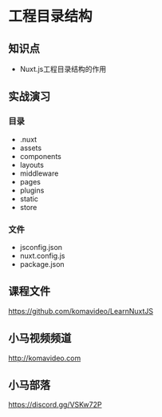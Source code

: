 工程目录结构
==========

## 知识点

* Nuxt.js工程目录结构的作用

## 实战演习

### 目录

+ .nuxt
+ assets
+ components
+ layouts
+ middleware
+ pages
+ plugins
+ static
+ store

### 文件

+ jsconfig.json
+ nuxt.config.js
+ package.json

## 课程文件

https://github.com/komavideo/LearnNuxtJS

## 小马视频频道

http://komavideo.com

## 小马部落

https://discord.gg/VSKw72P